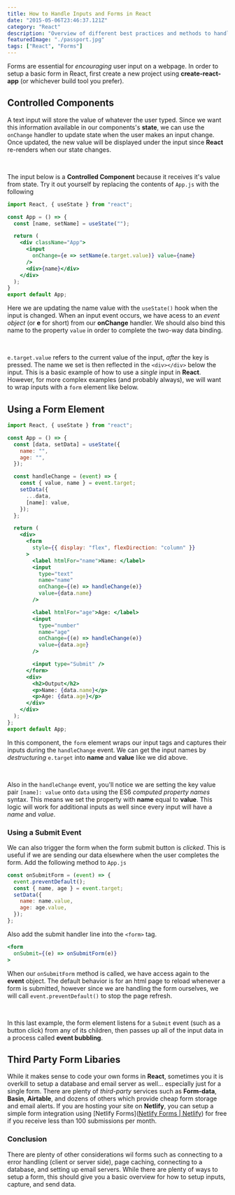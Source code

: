 ```yaml
---
title: How to Handle Inputs and Forms in React
date: "2015-05-06T23:46:37.121Z"
category: "React"
description: "Overview of different best practices and methods to handle inputs and forms in React. Two-way data binding and React Hooks examples."
featuredImage: "./passport.jpg"
tags: ["React", "Forms"]
---
```


Forms are essential for *encouraging* user input on a webpage. In order to setup a basic form in React, first create a new project using **create-react-app** (or whichever build tool you prefer).

## Controlled Components

A text input will store the value of whatever the user typed. Since we want this information available in our components's **state**, we can use the `onChange` handler to update state when the user makes an input change. Once updated, the new value will be displayed under the input since **React** re-renders when our state changes. 

&nbsp;  

The input below is a **Controlled Component** because it receives it's value from state. Try it out yourself by replacing the contents of `App.js` with the following

```jsx
import React, { useState } from "react";

const App = () => {
  const [name, setName] = useState("");

  return (
    <div className="App">
      <input 
        onChange={e => setName(e.target.value)} value={name} 
      />
      <div>{name}</div>
    </div>
  );
}
export default App;
```

Here we are updating the name value with the `useState()` hook when the input is changed. When an input event occurs, we have acess to an *event object* (or **e** for short) from our **onChange** handler. We should also bind this name to the property `value` in order to complete the two-way data binding.

&nbsp;

`e.target.value` refers to the current value of the input, *after* the key is pressed. The name we set is then reflected in the `<div></div>` below the input. This is a basic example of how to use a *single* input in **React**. However, for more complex examples (and probably always), we will want to wrap inputs with a `form` element like below.

## Using a Form Element

```jsx
import React, { useState } from "react";

const App = () => {
  const [data, setData] = useState({
    name: "",
    age: "",
  });

  const handleChange = (event) => {
    const { value, name } = event.target;
    setData({
      ...data,
      [name]: value,
    });
  };

  return (
    <div>
      <form
        style={{ display: "flex", flexDirection: "column" }}
      >
        <label htmlFor="name">Name: </label>
        <input
          type="text"
          name="name"
          onChange={(e) => handleChange(e)}
          value={data.name}
        />

        <label htmlFor="age">Age: </label>
        <input
          type="number"
          name="age"
          onChange={(e) => handleChange(e)}
          value={data.age}
        />

        <input type="Submit" />
      </form>
      <div>
        <h2>Output</h2>
        <p>Name: {data.name}</p>
        <p>Age: {data.age}</p>
      </div>
    </div>
  );
};
export default App;
```

In this component, the `form` element wraps our input tags and captures their inputs during the `handleChange` event. We can get the input names by *destructuring* `e.target` into **name** and **value** like we did above. 

&nbsp;

Also in the `handleChange` event, you'll notice we are setting the key value pair `[name]: value` onto `data` using the ES6 *computed property names* syntax. This means we set the property with **name** equal to **value**. This logic will work for additional inputs as well since every input will have a *name* and *value*.

### Using a Submit Event

We can also trigger the form when the form submit button is *clicked*. This is useful if we are sending our data elsewhere when the user completes the form. Add the following method to `App.js`  

```jsx
const onSubmitForm = (event) => {
  event.preventDefault();
  const { name, age } = event.target;
  setData({
    name: name.value,
    age: age.value,
  });
};
```

Also add the submit handler line into the `<form>` tag.

```jsx
<form 
  onSubmit={(e) => onSubmitForm(e)}
>
```

When our `onSubmitForm` method is called, we have access again to the **event** object. The default behavior is for an html page to reload whenever a form is submitted, however since we are handling the form ourselves, we will call `event.preventDefault()` to stop the page refresh. 

&nbsp;

In this last example, the form element listens for a `Submit` event (such as a button click) from any of its children, then passes up all of the input data in a process called **event bubbling**.

## Third Party Form Libaries

While it makes sense to code your own forms in **React**, sometimes you it is overkill to setup a database and email server as well... especially just for a single form. There are plenty of *third-party* services such as **Form-data**, **Basin**, **Airtable**, and dozens of others which provide cheap form storage and email alerts. If you are hosting your site on **Netlify**, you can setup a simple form integration using [Netlify Forms]([Netlify Forms | Netlify](https://www.netlify.com/products/forms/)) for free if you receive less than 100 submissions per month.

### Conclusion

There are plenty of other considerations wil forms such as connecting to a error handling (client or server side), page caching, connecting to a database, and setting up email servers. While there are plenty of ways to setup a form, this should give you a basic overview for how to setup inputs, capture, and send data.
